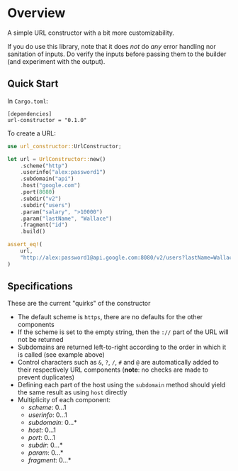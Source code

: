 # Overview
A simple URL constructor with a bit more customizability.

If you do use this library, note that it does _not_ do _any_ error handling nor
sanitation of inputs. Do verify the inputs before passing them to the builder
(and experiment with the output).

## Quick Start
In `Cargo.toml`:
```
[dependencies]
url-constructor = "0.1.0"
```
To create a URL:
```rust
use url_constructor::UrlConstructor;

let url = UrlConstructor::new()
    .scheme("http")
    .userinfo("alex:password1")
    .subdomain("api")
    .host("google.com")
    .port(8080)
    .subdir("v2")
    .subdir("users")
    .param("salary", ">10000")
    .param("lastName", "Wallace")
    .fragment("id")
    .build()

assert_eq!(
    url,
    "http://alex:password1@api.google.com:8080/v2/users?lastName=Wallace&salary=>10000#id"
)
```

## Specifications
These are the current "quirks" of the constructor
- The default scheme is `https`, there are no defaults for the other components
- If the scheme is set to the empty string, then the `://` part of the URL will not be returned
- Subdomains are returned left-to-right according to the order in which it is called (see example above)
- Control characters such as `&`, `?`, `/`, `#` and `@` are automatically added to their respectively URL components (**note**: no checks are made to prevent duplicates)
- Defining each part of the host using the `subdomain` method should yield the same result as using `host` directly
- Multiplicity of each component:
  - _scheme_: 0...1
  - _userinfo_: 0...1
  - _subdomain_: 0...*
  - _host_: 0...1
  - _port_: 0...1
  - _subdir_: 0...*
  - _param_: 0...*
  - _fragment_: 0...*
